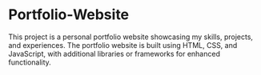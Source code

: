 # Portfolio-Website
This project is a personal portfolio website showcasing my skills, projects, and experiences. The portfolio website is built using HTML, CSS, and JavaScript, with additional libraries or frameworks for enhanced functionality.
